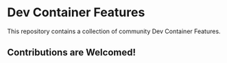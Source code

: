 # Dev Container Features

This repository contains a collection of community Dev Container Features.
## Contributions are Welcomed! 

